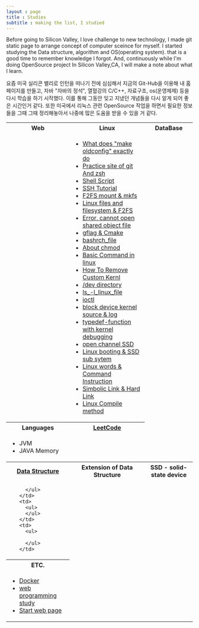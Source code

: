```yaml
---
layout : page
title : Studies
subtitle : making the list, I studied
---
```

Before going to Silicon Valley, I love challenge to new technology, I made git static page to arrange concept of computer sceince for myself. I started studying the Data structure, algorithm and OS(operating system). that is a good time to remember knowledge I forgot. And, continuously while I'm doing OpenSource project In Silicon Valley,CA, I will make a note about what I learn. 

요즘 미국 실리콘 밸리로 인턴을 떠나기 전에 심심해서 지금의 Git-Hub을 이용해 내 홈페이지를 만들고, 자바 "자바의 정석", 열혈강의 C/C++, 자료구조, os(운영체제) 등을 다시 학습을 하기 시작했다. 이를 통해 그동안 잊고 지냈던 개념들을 다시 알게 되어 좋은 시간인거 같다. 또한 미국에서 리눅스 관련 OpenSource 작업을 하면서 필요한 정보들을 그때 그때 정리해놓아서 나중에 많은 도움을 받을 수 있을 거 같다.
<!-- title is consecutive--> 

<table width = "100%" text-align = "center">
  <tr> <!-- title -->
    <th>
      Web
    </th>
    <th>
      Linux
    </th>
    <th>
      DataBase
    </th>
  </tr>
  <tr>
    <td>
      <ul>
      </ul>
    </td>
    <td>
      <ul>
        <li> <a href = "./2016-12-05-make-menuconfig">What does "make oldconfig" exactly do</a></li>
        <li> <a href = "./2016-10-11-git">Practice site of git And zsh</a></li>
        <li> <a href = "./2016-07-12-Shell_Script">Shell Script</a></li>
        <li> <a href = "./2016-05-25-SSH_Tutorial_for_linux">SSH Tutorial</a></li>
        <li> <a href = "./2016-04-28-file_system_mount">F2FS mount & mkfs</a></li>
        <li> <a href = "./2016-04-18-Linux_files_and_filesystem">Linux files and filesystem & F2FS</a></li>
        <li> <a href = "./2016-04-07-While_Loading_Shared_Libraries,_error_Cannot_Open_Shared_Object_File">Error, cannot open shared object file</a></li>
        <li> <a href = "./2016-04-07-Cmake_gflag">gflag & Cmake</a></li>
        <li> <a href = "./2016-04-05-bashrch_file">bashrch_file</a></li> 
        <li> <a href = "./2016-04-01-chmod">About chmod</a></li>
        <li> <a href = "./2016-04-01-Basic_Command_in_linux">Basic Command in linux</a></li> 
        <li> <a href = "./2016-03-31-HowToRemoveCustomKernl">How To Remove Custom Kernl</a></li> 
        <li> <a href = "./2016-03-28-dev_directory.md">/dev directory</a></li>
        <li> <a href = "./2016-03-17-ls_-l_linux_file">ls_-l_linux_file</a></li>
        <li> <a href = "./2016-03-16-ioctl">ioctl</a></li>
        <li> <a href = "./2016-03-10-linux_log_&_Kernel_Source_of_block_Device">block device kernel source & log</a></li>
        <li> <a href = "./2016-03-09-typedef-function">typedef-function with kernel debugging</a></li>
        <li> <a href = "./2016-03-07-Open_Channel_Solid_State_Drives">open channel SSD</a></li>
        <li> <a href = "./2016-03-07-Linux_booting"> Linux booting & SSD sub sytem </a></li>
        <li> <a href = "./2016-03-02-Commnad_Intruction">Linux words & Command Instruction</a></li>
        <li> <a href = "./2016-03-01-Hard_Link&Soft_Link">Simbolic Link & Hard Link</a></li>
        <li> <a href = "./2016-02-24-Linux_Compile">Linux Compile method</a> <!--at Centos 7.1 for changing from kernel 3.7 to kernel 4.4 --></li>
      </ul>
    </td>
    <td>
      <ul>
      </ul>
    </td>
  </tr>
  <tr>
    <th> <!-- title -->
      Languages
    </th>
    <th> <!-- title -->
      <a href = "https://leetcode.com/">LeetCode</a>
    </th>
  </tr>
  <tr>
    <td>
      <ul>
         <li> JVM </li>
         <li> JAVA Memory </li>
      </ul>
    </td>
    <td>
      <ul>
      </ul>
    </td>
  </tr>
  <tr>
    <th> <!-- title -->
      <a href= "./2016-02-08-Data_Struture" >Data Structure</a>
    </th>
    <th>
      Extension of Data Structure 
    </th>
    <th>
      SSD - solid-state device
    </th>
  </tr>
  <tr>
    <td> 	
      <ul>

      </ul>
    </td>
    <td>
      <ul>
      </ul>
    </td>
    <td>
      <ul>
       
      </ul>
    </td>
  </tr>
  <tr>
    <th> <!-- title -->
      ETC.
    </th>
  </tr>
  <tr>
    <td>
      <ul>
         <li> <a href = "./2015-03-01-Docker">Docker</a></li>
         <li> <a href = "./2016-01-26-Webprogragmming-study">web programming study</a></li>
         <li> <a href = "./2015-12-31-Start-Webpage">Start web page</a></li>
      </ul>
    </td>
  </tr>
</table>
